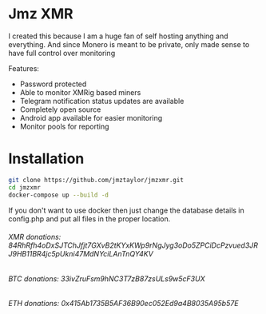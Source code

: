 Jmz XMR
=

I created this because I am a huge fan of self hosting anything and everything.  And since Monero is meant to be private, only made sense to have full control over monitoring

Features:
* Password protected
* Able to monitor XMRig based miners
* Telegram notification status updates are available
* Completely open source
* Android app available for easier monitoring
* Monitor pools for reporting

Installation
=
```bash
git clone https://github.com/jmztaylor/jmzxmr.git
cd jmzxmr
docker-compose up --build -d
```

If you don't want to use docker then just change the database details in config.php and put all files in the proper location.

###### XMR donations: 84RhRfh4oDxSJTChJfjt7GXvB2tKYxKWp9rNgJyg3oDo5ZPCiDcPzvued3JRJ9HB11BR4jc5pUkni47MdNYciLAnTnQY4KV 
###### BTC donations: 33ivZruFsm9hNC3T7zB87zsULs9w5cF3UX  
###### ETH donations: 0x415Ab1735B5AF36B90ec052Ed9a4B8035A95b57E

